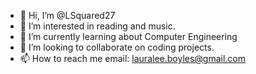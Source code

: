 - 👋 Hi, I’m @LSquared27
- 👀 I’m interested in reading and music.
- 🌱 I’m currently learning about Computer Engineering
- 💞️ I’m looking to collaborate on coding projects.
- 📫 How to reach me email: lauralee.boyles@gmail.com

<!---
LSquared27/LSquared27 is a ✨ special ✨ repository because its `README.md` (this file) appears on your GitHub profile.
You can click the Preview link to take a look at your changes.
--->
